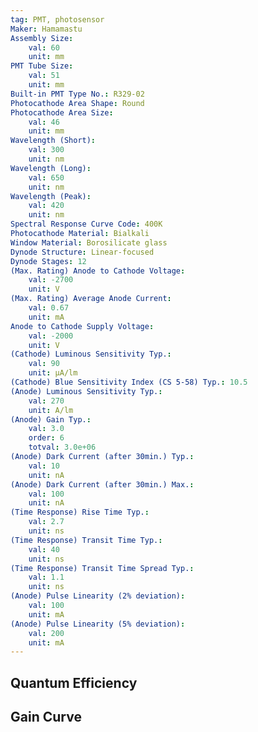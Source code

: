 ```yaml
---
tag: PMT, photosensor
Maker: Hamamastu
Assembly Size:
    val: 60
    unit: mm
PMT Tube Size:
    val: 51
    unit: mm
Built-in PMT Type No.: R329-02
Photocathode Area Shape: Round
Photocathode Area Size:
    val: 46
    unit: mm
Wavelength (Short):
    val: 300
    unit: nm
Wavelength (Long):
    val: 650
    unit: nm
Wavelength (Peak):
    val: 420
    unit: nm
Spectral Response Curve Code: 400K
Photocathode Material: Bialkali
Window Material: Borosilicate glass
Dynode Structure: Linear-focused
Dynode Stages: 12
(Max. Rating) Anode to Cathode Voltage:
    val: -2700
    unit: V
(Max. Rating) Average Anode Current:
    val: 0.67
    unit: mA
Anode to Cathode Supply Voltage:
    val: -2000
    unit: V
(Cathode) Luminous Sensitivity Typ.:
    val: 90
    unit: μA/lm
(Cathode) Blue Sensitivity Index (CS 5-58) Typ.: 10.5
(Anode) Luminous Sensitivity Typ.:
    val: 270
    unit: A/lm
(Anode) Gain Typ.:
    val: 3.0
    order: 6
    totval: 3.0e+06
(Anode) Dark Current (after 30min.) Typ.:
    val: 10
    unit: nA
(Anode) Dark Current (after 30min.) Max.:
    val: 100
    unit: nA
(Time Response) Rise Time Typ.:
    val: 2.7
    unit: ns
(Time Response) Transit Time Typ.:
    val: 40
    unit: ns
(Time Response) Transit Time Spread Typ.:
    val: 1.1
    unit: ns
(Anode) Pulse Linearity (2% deviation):
    val: 100
    unit: mA
(Anode) Pulse Linearity (5% deviation):
    val: 200
    unit: mA
---
```

## Quantum Efficiency
## Gain Curve
